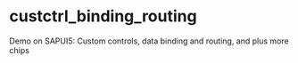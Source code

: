 # custctrl_binding_routing
Demo on SAPUI5: Custom controls, data binding and routing, and plus more chips
